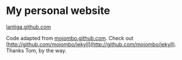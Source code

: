 My personal website
===================

[lantiga.github.com](http://lantiga.github.com)

Code adapted from [mojombo.github.com](https://github.com/mojombo/mojombo.github.com). Check out [http://github.com/mojombo/jekyll](http://github.com/mojombo/jekyll). Thanks Tom, by the way.

